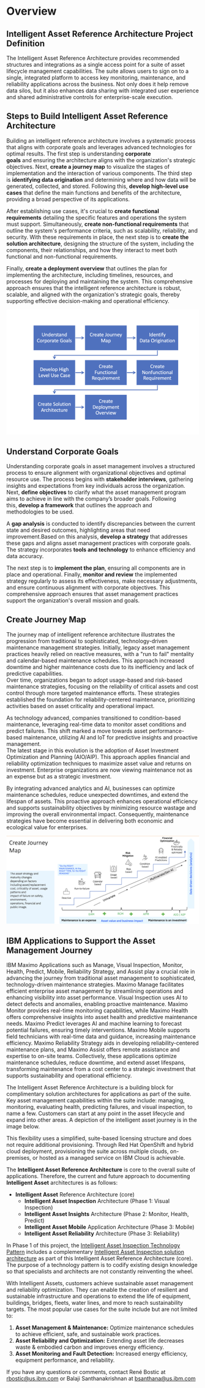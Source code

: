 

# Overview

<h2><strong>Intelligent Asset Reference Architecture Project Definition</strong></h2><p>The Intelligent Asset Reference Architecture provides recommended structures and integrations as a single access point for a suite of asset lifecycle management capabilities. The suite allows users to sign on to a single, integrated platform to access key monitoring, maintenance, and reliability applications across the business. Not only does it help remove data silos, but it also enhances data sharing with integrated user experience and shared administrative controls for enterprise-scale execution.</p><h2>Steps to Build Intelligent Asset Reference Architecture</h2><p>Building an intelligent reference architecture involves a systematic process that aligns with corporate goals and leverages advanced technologies for optimal results. The first step is understanding <strong>corporate goals</strong> and ensuring the architecture aligns with the organization's strategic objectives. Next, <strong>create a journey map</strong> to visualize the stages of implementation and the interaction of various components. The third step is <strong>identifying data origination</strong> and determining where and how data will be generated, collected, and stored. Following this, <strong>develop high-level use cases</strong> that define the main functions and benefits of the architecture, providing a broad perspective of its applications.</p><p>After establishing use cases, it's crucial to <strong>create functional requirements</strong> detailing the specific features and operations the system must support. Simultaneously, <strong>create non-functional requirements</strong> that outline the system's performance criteria, such as scalability, reliability, and security. With these requirements in place, the next step is to <strong>create the solution architecture</strong>, designing the structure of the system, including the components, their relationships, and how they interact to meet both functional and non-functional requirements.</p><p>Finally, <strong>create a deployment overview</strong> that outlines the plan for implementing the architecture, including timelines, resources, and processes for deploying and maintaining the system. This comprehensive approach ensures that the intelligent reference architecture is robust, scalable, and aligned with the organization's strategic goals, thereby supporting effective decision-making and operational efficiency.</p><p><img src="../files/file_1bfae915c0025c4e.png" alt="840x505#imgId_4zdgLJK6f9p" /></p><h2>Understand Corporate Goals</h2><p>Understanding corporate goals in asset management involves a structured process to ensure alignment with organizational objectives and optimal resource use. The process begins with <strong>stakeholder interviews</strong>, gathering insights and expectations from key individuals across the organization. Next, <strong>define objectives</strong> to clarify what the asset management program aims to achieve in line with the company’s broader goals. Following this, <strong>develop a framework</strong> that outlines the approach and methodologies to be used.</p><p>A <strong>gap analysis</strong> is conducted to identify discrepancies between the current state and desired outcomes, highlighting areas that need improvement.Based on this analysis, <strong>develop a strategy</strong> that addresses these gaps and aligns asset management practices with corporate goals. The strategy incorporates <strong>tools and technology</strong> to enhance efficiency and data accuracy.</p><p>The next step is to <strong>implement the plan</strong>, ensuring all components are in place and operational. Finally, <strong>monitor and review</strong> the implemented strategy regularly to assess its effectiveness, make necessary adjustments, and ensure continuous alignment with corporate objectives. This comprehensive approach ensures that asset management practices support the organization's overall mission and goals.</p><h2>Create Journey Map</h2><p>The journey map of intelligent reference architecture illustrates the progression from traditional to sophisticated, technology-driven maintenance management strategies. Initially, legacy asset management practices heavily relied on reactive measures, with a "run to fail" mentality and calendar-based maintenance schedules. This approach increased downtime and higher maintenance costs due to its inefficiency and lack of predictive capabilities.<br>Over time, organizations began to adopt usage-based and risk-based maintenance strategies, focusing on the reliability of critical assets and cost control through more targeted maintenance efforts. These strategies established the foundation for reliability-centered maintenance, prioritizing activities based on asset criticality and operational impact.</p><p>As technology advanced, companies transitioned to condition-based maintenance, leveraging real-time data to monitor asset conditions and predict failures. This shift marked a move towards asset performance-based maintenance, utilizing AI and IoT for predictive insights and proactive management.<br>The latest stage in this evolution is the adoption of Asset Investment Optimization and Planning (AIO/AIP). This approach applies financial and reliability optimization techniques to maximize asset value and returns on investment. Enterprise organizations are now viewing maintenance not as an expense but as a strategic investment.</p><p>By integrating advanced analytics and AI, businesses can optimize maintenance schedules, reduce unexpected downtimes, and extend the lifespan of assets. This proactive approach enhances operational efficiency and supports sustainability objectives by minimizing resource wastage and improving the overall environmental impact. Consequently, maintenance strategies have become essential in delivering both economic and ecological value for enterprises.</p><p><img src="../files/file_d4c62841eb6e5737.png" alt="766.1x390#4zd93J44GwK" /></p><h2></h2><h2>IBM Applications to Support the Asset Management Journey</h2><p>IBM Maximo Applications such as Manage, Visual Inspection, Monitor, Health, Predict, Mobile, Reliability Strategy, and Assist play a crucial role in advancing the journey from traditional asset management to sophisticated, technology-driven maintenance strategies. Maximo Manage facilitates efficient enterprise asset management by streamlining operations and enhancing visibility into asset performance. Visual Inspection uses AI to detect defects and anomalies, enabling proactive maintenance. Maximo Monitor provides real-time monitoring capabilities, while Maximo Health offers comprehensive insights into asset health and predictive maintenance needs. Maximo Predict leverages AI and machine learning to forecast potential failures, ensuring timely interventions. Maximo Mobile supports field technicians with real-time data and guidance, increasing maintenance efficiency. Maximo Reliability Strategy aids in developing reliability-centered maintenance plans, and Maximo Assist offers remote assistance and expertise to on-site teams. Collectively, these applications optimize maintenance schedules, reduce downtime, and extend asset lifespans, transforming maintenance from a cost center to a strategic investment that supports sustainability and operational efficiency.</p><p>The Intelligent Asset Reference Architecture is a building block for complimentary solution architectures for applications as part of the suite. Key asset management capabilities within the suite include: managing, monitoring, evaluating health, predicting failures, and visual inspection, to name a few. Customers can start at any point in the asset lifecycle and expand into other areas. A depiction of the intelligent asset journey is in the image below.</p><p>This flexibility uses a simplified, suite-based licensing structure and does not require additional provisioning. Through Red Hat OpenShift and hybrid cloud deployment, provisioning the suite across multiple clouds, on-premises, or hosted as a managed service on IBM Cloud is achievable.</p><p>The <strong>Intelligent Asset Reference Architecture</strong> is core to the overall suite of applications. Therefore, the current and future approach to documenting <strong>Intelligent Asset</strong> architectures is as follows:</p><ul><li><strong>Intelligent Asset</strong> Reference Architecture (core)<ul><li><strong>Intelligent Asset Inspection</strong> Architecture (Phase 1: Visual Inspection)</li><li><strong>Intelligent Asset Insights</strong> Architecture (Phase 2: Monitor, Health, Predict)</li><li><strong>Intelligent Asset Mobile</strong> Application Architecture (Phase 3: Mobile)</li><li><strong>Intelligent Asset Reliability</strong> Architecture (Phase 3: Reliability)</li></ul></li></ul><p>In Phase 1 of this project, the <a href="https://pages.github.ibm.com/skol/hypersonic-intelligent-asset-inspection/">Intelligent Asset Inspection Technology Pattern</a> includes a complementary <a href="https://pages.github.ibm.com/solution-architectures/intelligent-asset-inspection/">Intelligent Asset Inspection solution architecture</a> as part of this Intelligent Asset Reference Architecture (core). The purpose of a technology pattern is to codify existing design knowledge so that specialists and architects are not constantly reinventing the wheel.</p><p>With Intelligent Assets, customers achieve sustainable asset management and reliability optimization. They can enable the creation of resilient and sustainable infrastructure and operations to extend the life of equipment, buildings, bridges, fleets, water lines, and more to reach sustainability targets. The most popular use cases for the suite include but are not limited to:</p><ol><li><strong>Asset Management & Maintenance:</strong> Optimize maintenance schedules to achieve efficient, safe, and sustainable work practices.</li><li><strong>Asset Reliability and Optimization:</strong> Extending asset life decreases waste & embodied carbon and improves energy efficiency.</li><li><strong>Asset Monitoring and Fault Detection:</strong> Increased energy efficiency, equipment performance, and reliability.</li></ol><p>If you have any questions or comments, contact René Bostic at <a href="https://w3.ibm.com/#/people/543034897">rbostic@us.ibm.com</a> or Balaji Santhanakrishnan at <a href="https://bsanthana@us.ibm.com">bsanthana@us.ibm.com</a><br><br><br></p>
